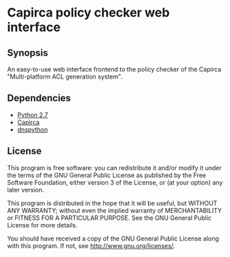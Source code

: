 Capirca policy checker web interface
====================================

Synopsis
--------

An easy-to-use web interface frontend to the policy checker of the Capirca "Multi-platform ACL generation system".

Dependencies
------------

 - [Python 2.7](http://www.python.org/)
 - [Capirca](http://code.google.com/p/capirca/)
 - [dnspython](http://www.dnspython.org/)

License
-------

This program is free software: you can redistribute it and/or modify
it under the terms of the GNU General Public License as published by
the Free Software Foundation, either version 3 of the License, or
(at your option) any later version.

This program is distributed in the hope that it will be useful,
but WITHOUT ANY WARRANTY; without even the implied warranty of
MERCHANTABILITY or FITNESS FOR A PARTICULAR PURPOSE.  See the
GNU General Public License for more details.

You should have received a copy of the GNU General Public License
along with this program.  If not, see <http://www.gnu.org/licenses/>.
